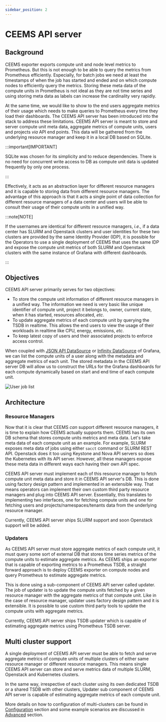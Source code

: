 ```yaml
---
sidebar_position: 2
---
```


# CEEMS API server

## Background

CEEMS exporter exports compute unit and node level metrics to Prometheus. But this is 
not enough to be able to query the metrics from Prometheus efficiently. Especially, for 
batch jobs we need at least the timestamps of when the job has started and ended and 
on which compute nodes to efficiently query the metrics. Storing these meta data of 
the compute units in Prometheus is not ideal as they are not time series and using storing meta 
data as labels can increase the cardinality very rapidly. 

At the same time, we would like to show to the end users aggregate metrics of their usage 
which needs to make queries to Prometheus every time they load their dashboards. The 
CEEMS API server has been introduced into the stack to address these limitations. CEEMS 
API server is meant to store and server compute unit meta data, aggregate metrics of 
compute units, users and projects _via_ API end points. This data will be gathered from 
the underlying resource manager and keep it in a local DB based on SQLite. 

:::important[IMPORTANT]

SQLite was chosen for its simplicity and to reduce dependencies. There is no need for
concurrent write access to DB as compute unit data is updated frequently by only one
process.

:::

Effectively, it acts as an abstraction layer for different 
resource managers and it is capable to storing data from different resource managers. 
The advantage of this approach is that it acts a single point of data collection for 
different resource managers of a data center and users will be able to consult their 
usage of their compute units in a unified way.

:::note[NOTE]

If the usernames are identical for different resource managers, _i.e.,_ if a data center 
has SLURM and Openstack clusters and user identities for these two clusters are provided 
by the same Identity Provider (IDP), it is possible for the Operators to use a 
single deployment of CEEMS that uses the same IDP and expose the compute unit metrics 
of both SLURM and Openstack clusters with the same instance of Grafana with 
different dashboards.

:::

## Objectives

CEEMS API server primarily serves for two objectives:

- To store the compute unit information of different resource managers in a unified way.
The information we need is very basic like unique identifier of compute unit, project it
belongs to, owner, current state, when it has started, resources allocated, _etc_.
- To update aggregate metrics of each compute unit by querying the TSDB in realtime. 
This allows the end users to view the usage of their workloads in realtime like CPU, 
energy, emissions, _etc_.
- To keep latest copy of users and their associated projects to enforce access control.

When coupled with 
[JSON API DataSource](https://grafana.github.io/grafana-json-datasource/installation/) or 
[Infinity DataSource](https://grafana.com/grafana/plugins/yesoreyeram-infinity-datasource/)
of Grafana, we can list the compute units of a user 
along with the metadata and aggregate metrics of each unit. The stored metadata in the 
CEEMS API server DB will allow us to construct the URLs for the Grafana dashboards for 
each compute dynamically based on start and end time of each compute unit.

![User job list](/img/dashboards/job_list_user.png)

## Architecture

### Resource Managers

Now that it is clear that CEEMS _can_ support different resource managers, it is time 
to explain how CEEMS actually supports them. CEEMS has its own DB schema that stores 
compute units metrics and meta data. Let's take meta data of each compute unit as an 
example. For example, SLURM exposes meta data of jobs using either `sacct` command or 
SLURM REST API. Openstack does it too using Keystone and Nova API servers so does the 
Kubernetes with its API server. However, all these managers expose these meta data 
in different ways each having their own API spec. 

CEEMS API server must implement each of this resource manager to fetch compute unit 
meta data and store it in CEEMS API server's DB. This is done using factory design
pattern and implemented in an extensible way. That means operators can implement their 
own custom third party resource managers and plug into CEEMS API server. Essentially, 
this translates to implementing two interfaces, one for fetching compute units and one 
for fetching users and projects/namespaces/tenants data from the underlying resource 
manager. 

Currently, CEEMS API server ships SLURM support and soon Openstack support 
will be added.

### Updaters

As CEEMS API server must store aggregate metrics of each compute unit, it must query 
some sort of external DB that stores time series metrics of the compute units to 
estimate aggregate metrics. As CEEMS ships an exporter that is capable of exporting 
metrics to a Prometheus TSDB, a straight forward approach is to deploy CEEMS exporter 
on compute nodes and query Prometheus to estimate aggregate metrics.

This is done using a sub-component of CEEMS API server called updater. The job of 
updater is to update the compute units fetched by a given resource manager with the 
aggregate metrics of that compute unit. Like in the case of resource manager, updater 
uses factory design pattern and it is extensible. It is possible to use custom 
third party tools to update the compute units with aggregate metrics. 

Currently, CEEMS API server ships TSDB updater which is capable of estimating aggregate 
metrics using Prometheus TSDB server.

## Multi cluster support

A single deployment of CEEMS API server must be able to fetch and serve aggregate metrics 
of compute units of multiple clusters of either same resource manager or different 
resource managers. This means single CEEMS API server can store and serve metrics data 
of multiple SLURM, Openstack and Kubernetes clusters. 

In the same way, irrespective of each cluster using its own dedicated TSDB or a shared 
TSDB with other clusters, Updater sub component of CEEMS API server is capable of 
estimating aggregate metrics of each compute unit.

More details on how to configuration of multi-clusters can be found in 
[Configuration](../configuration/ceems-api-server.md) section and some example 
scenarios are discussed in [Advanced](../advanced/multi-cluster.md) section.
